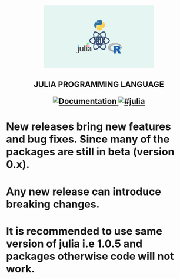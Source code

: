 <div align="center">
    <img src="https://github.com/keshav340/Julia-Programming-language/blob/main/materials/julia.png"  width="300">
</div>

<h2 align="center">JULIA PROGRAMMING LANGUAGE
 <p align="center">
 </a>
  <a href="https://docs.julialang.org/en/v1/">
    <img src="https://img.shields.io/badge/docs-stable-blue.svg"
         alt="Documentation">
  </a>
  <a href="https://julialang.slack.com/join/shared_invite/zt-nmal0i0x-LcYEtdnTameGsXmBzMzgog#/shared-invite/email">
    <img src="https://img.shields.io/badge/chat-on%20slack-yellow.svg"
         alt="#julia">
  </a
  </p>
  </h2>
    
# New releases bring new features and bug fixes.  Since many of the packages are still in beta (version 0.x).
# Any new release can introduce breaking changes.
# It is recommended to use same version  of julia   i.e  1.0.5  and packages otherwise code will not work.
